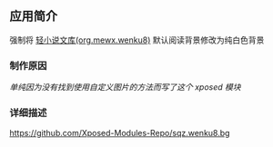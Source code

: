 ## 应用简介
强制将 [轻小说文库(org.mewx.wenku8)](https://github.com/MewX/light-novel-library_Wenku8_Android) 默认阅读背景修改为纯白色背景

### 制作原因
*单纯因为没有找到使用自定义图片的方法而写了这个 xposed 模块*

### 详细描述
https://github.com/Xposed-Modules-Repo/sqz.wenku8.bg
